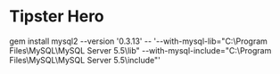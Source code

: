Tipster Hero  
=======

gem install mysql2 --version '0.3.13' -- '--with-mysql-lib="C:\Program Files\MySQL\MySQL Server 5.5\lib" --with-mysql-include="C:\Program Files\MySQL\MySQL Server 5.5\include"'
